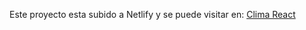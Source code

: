 Este proyecto esta subido a Netlify y se puede visitar en:
[Clima React](https://clima-practica.netlify.app/)
